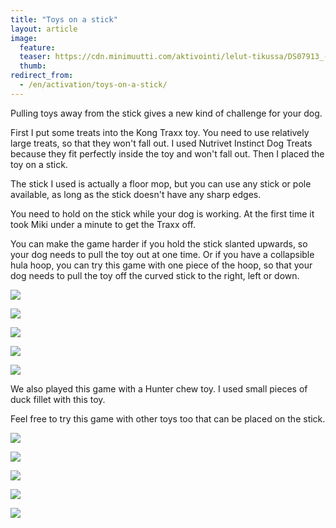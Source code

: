 ```yaml
---
title: "Toys on a stick"
layout: article
image:
  feature:
  teaser: https://cdn.minimuutti.com/aktivointi/lelut-tikussa/DS07913_-245px.jpg
  thumb:
redirect_from:
  - /en/activation/toys-on-a-stick/
---
```


Pulling toys away from the stick gives a new kind of challenge for your dog.

First I put some treats into the Kong Traxx toy. You need to use relatively large treats, so that they won't fall out. I used Nutrivet Instinct Dog Treats because they fit perfectly inside the toy and won't fall out. Then I placed the toy on a stick.

The stick I used is actually a floor mop, but you can use any stick or pole available, as long as the stick doesn't have any sharp edges.

You need to hold on the stick while your dog is working. At the first time it took Miki under a minute to get the Traxx off.

You can make the game harder if you hold the stick slanted upwards, so your dog needs to pull the toy out at one time. Or if you have a collapsible hula hoop, you can try this game with one piece of the hoop, so that your dog needs to pull the toy off the curved stick to the right, left or down.

![](https://cdn.minimuutti.com/aktivointi/lelut-tikussa/DS07912-800px.jpg)

![](https://cdn.minimuutti.com/aktivointi/lelut-tikussa/DS07913-800px.jpg)

![](https://cdn.minimuutti.com/aktivointi/lelut-tikussa/DS07996-800px.jpg)

![](https://cdn.minimuutti.com/aktivointi/lelut-tikussa/DS08013-800px.jpg)

![](https://cdn.minimuutti.com/aktivointi/lelut-tikussa/DS08019-800px.jpg)

We also played this game with a Hunter chew toy. I used small pieces of duck fillet with this toy.

Feel free to try this game with other toys too that can be placed on the stick.

![](https://cdn.minimuutti.com/aktivointi/lelut-tikussa/DS08025-800px.jpg)

![](https://cdn.minimuutti.com/aktivointi/lelut-tikussa/DS08028-800px.jpg)

![](https://cdn.minimuutti.com/aktivointi/lelut-tikussa/DS08031-800px.jpg)

![](https://cdn.minimuutti.com/aktivointi/lelut-tikussa/DS08050-800px.jpg)

![](https://cdn.minimuutti.com/aktivointi/lelut-tikussa/DS08022-800px.jpg)
